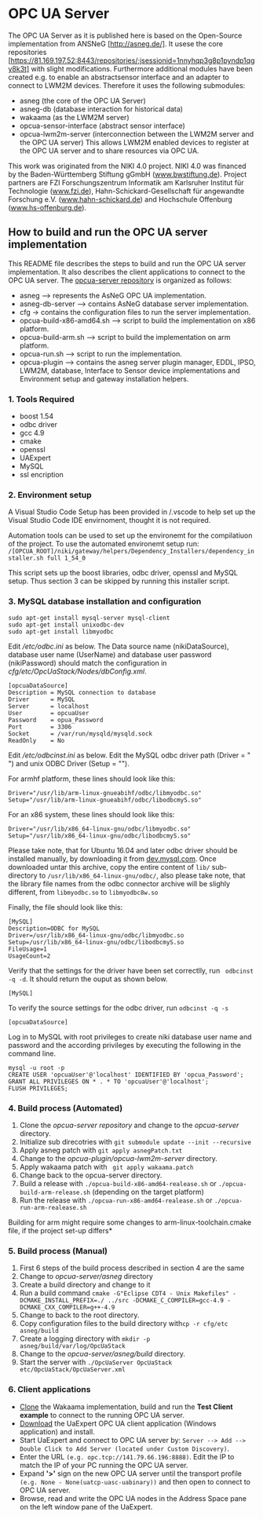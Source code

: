 # OPC UA Server
The OPC UA Server as it is published here is based on the Open-Source implementation from ANSNeG [http://asneg.de/]. It usese the core repositories [https://81.169.197.52:8443/repositories/;jsessionid=1nnyhqp3g8p1pyndp1qgy8k3t] with slight modifications. Furthermore additional modules have been created e.g. to enable an abstractsensor interface and an adapter to connect to LWM2M devices. Therefore it uses the following submodules:
 - asneg (the core of the OPC UA Server)
 - asneg-db (database interaction for historical data)
 - wakaama (as the LWM2M server)
 - opcua-sensor-interface (abstract sensor interface)
 - opcua-lwm2m-server (interconnection between the LWM2M server and the OPC UA server)
 This allows LWM2M enabled devices to register at the OPC UA server and to share resources via OPC UA.

This work was originated from the NIKI 4.0 project. NIKI 4.0 was financed by the Baden-Württemberg Stiftung gGmbH (www.bwstiftung.de).  Project partners are FZI Forschungszentrum  Informatik am Karlsruher Institut für Technologie (www.fzi.de), Hahn-Schickard-Gesellschaft für angewandte Forschung e.V. (www.hahn-schickard.de) and Hochschule Offenburg (www.hs-offenburg.de).

## How to build and run the OPC UA server implementation ##

This README file describes the steps to build and run the  OPC UA server implementation. It also describes the client applications to connect to the OPC UA server. The [opcua-server repository](https://redmine.ivesk.hs-offenburg.de/projects/niki4-0/repository) is organized as follows:

- asneg --> represents the AsNeG OPC UA implementation.
- asneg-db-server --> contains AsNeG database server implementation.
- cfg -> contains the configuration files to run the server implementation.
- opcua-build-x86-amd64.sh --> script to build the implementation on x86 platform.
- opcua-build-arm.sh --> script to build the implementation on arm platform.
- opcua-run.sh --> script to run the implementation.
- opcua-plugin --> contains the asneg server plugin manager, EDDL, IPSO, LWM2M, database, Interface to Sensor device implementations and Environment setup and gateway installation helpers.

### 1. Tools Required ###

- boost 1.54
- odbc driver 
- gcc 4.9
- cmake 
- openssl 
- UAExpert
- MySQL
- ssl encription

### 2. Environment setup 

A Visual Studio Code Setup has been provided in /.vscode to help set up the Visual Studio Code IDE envirnoment, thought it is not required.

Automation tools can be used to set up the environemt for the compilatiuon of the project. To use the automated environemt setup run: 
`/[OPCUA_ROOT]/niki/gateway/helpers/Dependency_Installers/dependency_installer.sh full 1_54_0` 

This script sets up the boost libraries, odbc driver, openssl and MySQL setup. Thus section 3 can be skipped by running this installer script.

### 3. MySQL database installation and configuration ###

```
sudo apt-get install mysql-server mysql-client
sudo apt-get install unixodbc-dev
sudo apt-get install libmyodbc
```

Edit */etc/odbc.ini* as below. The Data source name (nikiDataSource), database user name (UserName) and database user password (nikiPassword) should match the configuration in *cfg/etc/OpcUaStack/Nodes/dbConfig.xml*.

```
[opcuaDataSource]
Description = MySQL connection to database
Driver      = MySQL
Server      = localhost
User        = opcuaUser
Password    = opua_Password
Port        = 3306
Socket      = /var/run/mysqld/mysqld.sock
ReadOnly    = No
``` 

Edit */etc/odbcinst.ini* as below. Edit the MySQL odbc driver path (Driver = " ") and unix ODBC Driver (Setup = ""). 

For armhf platform, these lines should look like this: 

```
Driver="/usr/lib/arm-linux-gnueabihf/odbc/libmyodbc.so" 
Setup="/usr/lib/arm-linux-gnueabihf/odbc/libodbcmyS.so"
```

For an x86 system, these lines should look like this: 

```
Driver="/usr/lib/x86_64-linux-gnu/odbc/libmyodbc.so" 
Setup="/usr/lib/x86_64-linux-gnu/odbc/libodbcmyS.so"
```

Please take note, that for Ubuntu 16.04 and later odbc driver should be installed manually, by downloading it from [dev.mysql.com](https://dev.mysql.com/get/Downloads/Connector-ODBC/8.0/mysql-connector-odbc-8.0.11-linux-ubuntu16.04-x86-64bit.tar.gz). Once downloaded untar this archive, copy the entire content of ```lib/``` sub-directory to ```/usr/lib/x86_64-linux-gnu/odbc/```, also please take note, that the library file names from the odbc connector archive will be slighly different, from ``libmyodbc.so`` to ``libmyodbc8w.so``

Finally, the file should look like this: 

```
[MySQL]
Description=ODBC for MySQL
Driver=/usr/lib/x86_64-linux-gnu/odbc/libmyodbc.so
Setup=/usr/lib/x86_64-linux-gnu/odbc/libodbcmyS.so
FileUsage=1
UsageCount=2
```

Verify that the settings for the driver have been set correctlly, run `` odbcinst -q -d``. It should return the ouput as shown below.

```[MySQL]```

To verify the source settings for the odbc driver, run `` odbcinst -q -s `` 

```[opcuaDataSource]```

Log in to MySQL with root privileges to create niki database user name and password and the according  privileges by executing the following in the command line.

```
mysql -u root -p
CREATE USER 'opcuaUser'@'localhost' IDENTIFIED BY 'opcua_Password';
GRANT ALL PRIVILEGES ON * . * TO 'opcuaUser'@'localhost';
FLUSH PRIVILEGES;
```

### 4. Build process (Automated) ###

1. Clone the *opcua-server repository* and change to the *opcua-server* directory.
2. Initialize sub direcotries with ``git submodule update --init --recursive``
3. Apply asneg patch with ``git apply asnegPatch.txt``
4. Change to the *opcua-plugin/opcua-lwm2m-server* directory.
5. Apply wakaama patch with `` git apply wakaama.patch``
6. Change back to the opcua-server directory.
7. Build a release with ``./opcua-build-x86-amd64-realease.sh`` or ``./opcua-build-arm-release.sh`` (depending on the target platform)
8. Run the release with ``./opcua-run-x86-amd64-realease.sh`` or ``./opcua-run-arm-realease.sh``

Building for arm might require some changes to arm-linux-toolchain.cmake file, if the project set-up differs*

### 5. Build process (Manual) ###

1. First 6 steps of the build process described in section 4 are the same
2. Change to *opcua-server/asneg* directory
3. Create a build directory and change to it
4. Run a build command ``cmake -G"Eclipse CDT4 - Unix Makefiles" -DCMAKE_INSTALL_PREFIX=./ ../src -DCMAKE_C_COMPILER=gcc-4.9 -DCMAKE_CXX_COMPILER=g++-4.9``
5. Change to back to the root directory.
6. Copy configuration files to the build directory with``cp -r cfg/etc asneg/build``
7. Create a logging directory with ``mkdir -p asneg/build/var/log/OpcUaStack``
8. Change to the *opcua-server/asneg/build* directory.
9. Start the server with ``./OpcUaServer OpcUaStack etc/OpcUaStack/OpcUaServer.xml`` 

### 6. Client applications ###

 * [Clone](https://github.com/eclipse/wakaama) the Wakaama implementation, build and run the **Test Client example** to connect to the running OPC UA server.
 * [Download](https://redmine.ivesk.hs-offenburg.de/projects/niki4-0/files) the UaExpert OPC UA client application (Windows application) and install.
 * Start UaExpert and connect to OPC UA server by: `Server --> Add --> Double Click to Add Server (located under Custom Discovery)`.
 * Enter the URL `(e.g. opc.tcp://141.79.66.196:8888)`. Edit the IP to match the IP of your PC running the OPC UA server.
 * Expand **'>'** sign on the new OPC UA server until the transport profile `(e.g. None - None(uatcp-uasc-uabinary))` and then open to connect to OPC UA server.
 * Browse, read and write the OPC UA nodes in the Address Space pane on the left window pane of the UaExpert.
